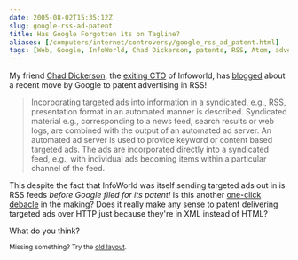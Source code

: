 ```yaml
--- 
date: 2005-08-02T15:35:12Z
slug: google-rss-ad-patent
title: Has Google Forgotten its on Tagline?
aliases: [/computers/internet/controversy/google_rss_ad_patent.html]
tags: [Web, Google, InfoWorld, Chad Dickerson, patents, RSS, Atom, advertising]
---
```


<p>My friend <a href="http://www.chaddickerson.com/" title="Chad Dickerson's home page">Chad Dickerson</a>, the <a href="http://weblog.infoworld.com/dickerson/003656.html" title="New gig, exiting in good faith">exiting CTO</a> of Infoworld, has <a href="http://weblog.infoworld.com/dickerson/003652.html" title="Google: don't do evil">blogged</a> about a recent move by Google to patent advertising in RSS!</p>

<blockquote>
<p>Incorporating targeted ads into information in a syndicated, e.g., RSS, presentation format in an automated manner is described. Syndicated material e.g., corresponding to a news feed, search results or web logs, are combined with the output of an automated ad server. An automated ad server is used to provide keyword or content based targeted ads. The ads are incorporated directly into a syndicated feed, e.g., with individual ads becoming items within a particular channel of the feed.</p>
</blockquote>

<p>This despite the fact that InfoWorld was itself sending targeted ads out in is RSS feeds <em>before Google filed for its patent!</em> Is this another <a href="http://www.oreilly.com/news/patent_archive.html" title="The Amazon Patent Controversy">one-click debacle</a> in the making? Does it really make any sense to patent delivering targeted ads over HTTP just because they're in XML instead of HTML?</p>

<p>What do you think?</p>

<p class="past"><small>Missing something? Try the <a rel="nofollow" href="http://past.justatheory.com/computers/internet/controversy/google_rss_ad_patent.html">old layout</a>.</small></p>



